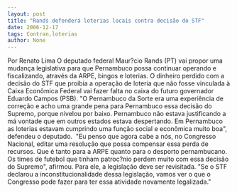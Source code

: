 ```yaml
---
layout: post
title: "Rands defenderá loterias locais contra decisão do STF"
date: 2006-12-17
tags: Contran,loterias
author: None
---
```

Por Renato Lima
O deputado federal Maur?cio Rands (PT) vai propor uma mudança legislativa para que Pernambuco possa continuar operando e fiscalizando, através da ARPE, bingos e loterias. 
O dinheiro perdido com a decisão do STF que proibia a operação de loteria que não fosse vinculada à Caixa Econômica Federal vai fazer falta no caixa do futuro governador Eduardo Campos (PSB).
\"O Pernambuco da Sorte era uma experiência de correção e acho uma grande pena para Pernambuco essa decisão do Supremo, porque nivelou por baixo. Pernambuco não estava justificando a má vontade que em outros estados estava despertando. Em Pernambuco as loterias estavam cumprindo uma função social e econômica muito boa\", defendeu o deputado.
&nbsp;\"Eu penso que agora cabe a nós, no Congresso Nacional, editar uma resolução que possa compensar essa perda de recursos. Que é tanto para a ARPE quanto para o desporto pernambucano. Os times de futebol que tinham patroc?nio perdem muito com essa decisão do Supremo\", afirmou.
Para ele, a legislação deve ser revisitada. \"Se o STF declarou a inconstitucionalidade dessa legislação, vamos ver o que o Congresso pode fazer para ter essa atividade novamente legalizada.\" 